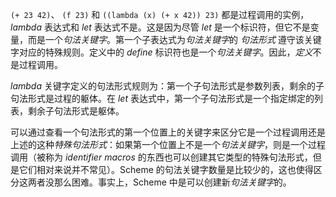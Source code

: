 `(+ 23 42)`、 `(f 23)` 和 `((lambda (x) (+ x 42)) 23)` 都是过程调用的实例，*lambda* 表达式和 *let* 表达式不是。这是因为尽管 *let* 是一个标识符，但它不是变量，而是一个*句法关键字*。第一个子表达式为*句法关键字*的 *句法形式* 遵守该关键字对应的特殊规则。定义中的 *define* 标识符也是一个*句法关键字*。因此，*定义*不是过程调用。

*lambda* 关键字定义的句法形式规则为：第一个子句法形式是参数列表，剩余的子句法形式是过程的躯体。在 *let* 表达式中，第一个子句法形式是一个指定绑定的列表，剩余子句法形式是躯体。

可以通过查看一个句法形式的第一个位置上的关键字来区分它是一个过程调用还是上述的这种*特殊句法形式*：如果第一个位置上不是一个*句法关键字*，则是一个过程调用（被称为 *identifier macros* 的东西也可以创建其它类型的特殊句法形式，但是它们相对来说并不常见）。Scheme 的句法关键字数量是比较少的，这也使得区分这两者没那么困难。事实上，Scheme 中是可以创建新*句法关键字*的。